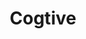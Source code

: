 ---
layout: startup_page
title: "Cogtive"
id: "cogtive.com"
permalink: "/cogtivecogtive.com03302025/"
website: "https://www.cogtive.com/"
funding_round: "Seed"
funding_amount: "R$10M"
investors: "Indicator Capital"
about: "Cogtive enhances manufacturing productivity using IoT technologies, digital twins, and AI. Their solution provides a comprehensive view of the plant floor, analyzing machine efficiency and optimizing production flow. This helps manufacturers, regardless of their digital maturity, operate at maximum capacity."
markets: "Manufacturing, IoT, AI, Software Development"
hq: "São Paulo, São Paulo, Brazil"
founded_year: "2017"
linkedin: "https://www.linkedin.com/company/cogtive"
twitter: ""
instagram: ""
facebook: ""
crunchbase: "https://www.crunchbase.com/organization/cogtive?utm_source=linkedin&utm_medium=referral&utm_campaign=linkedin_companies&utm_content=profile_cta_anon&trk=funding_crunchbase"
pitchbook: ""

# SEO Optimization
meta_title: "Cogtive - Seed Funding (R$10M)"
meta_description: "Cogtive, Cogtive enhances manufacturing productivity using IoT technologies, digital twins, and AI. Their solution provides a comprehensive view of the plant f..."
meta_keywords: "Cogtive, Manufacturing, IoT, AI, Software Development, Seed funding"
canonical_url: "https://pkprojectstartups.github.io/projectstartups.com/cogtivecogtive.com03302025/"
---